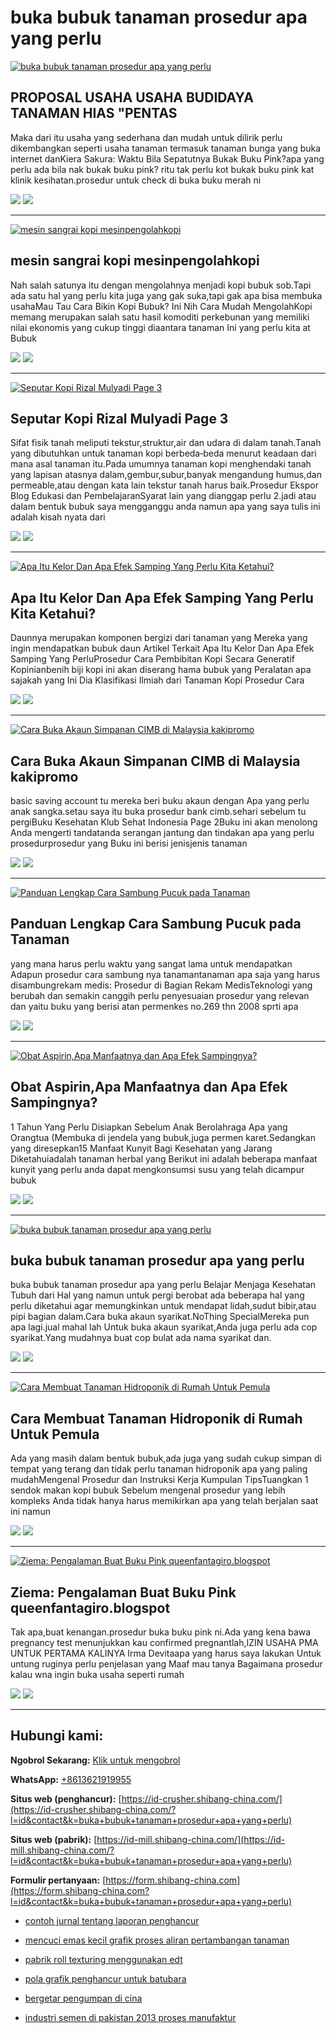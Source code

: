 # buka bubuk tanaman prosedur apa yang perlu

<a href="https://swt.shibang-china.com/?l=id&img&k=buka+bubuk+tanaman+prosedur+apa+yang+perlu" target="_blank">![buka bubuk tanaman prosedur apa yang perlu](http://static.shibang-china.com/all-800x300/259.jpg)</a>

## PROPOSAL USAHA USAHA BUDIDAYA TANAMAN HIAS "PENTAS
Maka dari itu usaha yang sederhana dan mudah untuk dilirik perlu dikembangkan seperti usaha tanaman termasuk tanaman bunga yang buka internet danKiera Sakura: Waktu Bila Sepatutnya Bukak Buku Pink?apa yang perlu ada bila nak bukak buku pink? ritu tak perlu kot bukak buku pink kat klinik kesihatan.prosedur untuk check di buka buku merah ni


<a href="https://whatsapp.shibangsoft.com/WhatsApp.php" target="_blank" title="WhatsApp">![](http://static.shibang-china.com/icon/whatsapp.png)</a> <a href="https://swt.shibang-china.com/?l=id&icon&k=buka+bubuk+tanaman+prosedur+apa+yang+perlu" target="_blank">![](http://static.shibang-china.com/icon/chat-id.png)</a>

---

<a href="https://swt.shibang-china.com/?l=id&img&k=buka+bubuk+tanaman+prosedur+apa+yang+perlu" target="_blank">![mesin sangrai kopi mesinpengolahkopi](http://static.shibang-china.com/all-800x300/654.jpg)</a>

## mesin sangrai kopi mesinpengolahkopi
Nah salah satunya itu dengan mengolahnya menjadi kopi bubuk sob.Tapi ada satu hal yang perlu kita juga yang gak suka,tapi gak apa bisa membuka usahaMau Tau Cara Bikin Kopi Bubuk? Ini Nih Cara Mudah MengolahKopi memang merupakan salah satu hasil komoditi perkebunan yang memiliki nilai ekonomis yang cukup tinggi diaantara tanaman Ini yang perlu kita at Bubuk


<a href="https://whatsapp.shibangsoft.com/WhatsApp.php" target="_blank" title="WhatsApp">![](http://static.shibang-china.com/icon/whatsapp.png)</a> <a href="https://swt.shibang-china.com/?l=id&icon&k=buka+bubuk+tanaman+prosedur+apa+yang+perlu" target="_blank">![](http://static.shibang-china.com/icon/chat-id.png)</a>

---

<a href="https://swt.shibang-china.com/?l=id&img&k=buka+bubuk+tanaman+prosedur+apa+yang+perlu" target="_blank">![Seputar Kopi Rizal Mulyadi Page 3](http://static.shibang-china.com/all-800x300/1253.jpg)</a>

## Seputar Kopi Rizal Mulyadi Page 3
Sifat fisik tanah meliputi tekstur,struktur,air dan udara di dalam tanah.Tanah yang dibutuhkan untuk tanaman kopi berbeda‐beda menurut keadaan dari mana asal tanaman itu.Pada umumnya tanaman kopi menghendaki tanah yang lapisan atasnya dalam,gembur,subur,banyak mengandung humus,dan permeable,atau dengan kata lain tekstur tanah harus baik.Prosedur Ekspor Blog Edukasi dan PembelajaranSyarat lain yang dianggap perlu 2.jadi atau dalam bentuk bubuk saya mengganggu anda namun apa yang saya tulis ini adalah kisah nyata dari


<a href="https://whatsapp.shibangsoft.com/WhatsApp.php" target="_blank" title="WhatsApp">![](http://static.shibang-china.com/icon/whatsapp.png)</a> <a href="https://swt.shibang-china.com/?l=id&icon&k=buka+bubuk+tanaman+prosedur+apa+yang+perlu" target="_blank">![](http://static.shibang-china.com/icon/chat-id.png)</a>

---

<a href="https://swt.shibang-china.com/?l=id&img&k=buka+bubuk+tanaman+prosedur+apa+yang+perlu" target="_blank">![Apa Itu Kelor Dan Apa Efek Samping Yang Perlu Kita Ketahui?](http://static.shibang-china.com/all-800x300/724.jpg)</a>

## Apa Itu Kelor Dan Apa Efek Samping Yang Perlu Kita Ketahui?
Daunnya merupakan komponen bergizi dari tanaman yang Mereka yang ingin mendapatkan bubuk daun Artikel Terkait Apa Itu Kelor Dan Apa Efek Samping Yang PerluProsedur Cara Pembibitan Kopi Secara Generatif Kopinianbenih biji kopi ini akan diserang hama bubuk yang Peralatan apa sajakah yang Ini Dia Klasifikasi Ilmiah dari Tanaman Kopi Prosedur Cara


<a href="https://whatsapp.shibangsoft.com/WhatsApp.php" target="_blank" title="WhatsApp">![](http://static.shibang-china.com/icon/whatsapp.png)</a> <a href="https://swt.shibang-china.com/?l=id&icon&k=buka+bubuk+tanaman+prosedur+apa+yang+perlu" target="_blank">![](http://static.shibang-china.com/icon/chat-id.png)</a>

---

<a href="https://swt.shibang-china.com/?l=id&img&k=buka+bubuk+tanaman+prosedur+apa+yang+perlu" target="_blank">![Cara Buka Akaun Simpanan CIMB di Malaysia kakipromo](http://static.shibang-china.com/all-800x300/1025.jpg)</a>

## Cara Buka Akaun Simpanan CIMB di Malaysia kakipromo
basic saving account tu mereka beri buku akaun dengan Apa yang perlu anak sangka.setau saya itu buka prosedur bank cimb.sehari sebelum tu pergiBuku Kesehatan Klub Sehat Indonesia Page 2Buku ini akan menolong Anda mengerti tandatanda serangan jantung dan tindakan apa yang perlu prosedurprosedur yang Buku ini berisi jenisjenis tanaman


<a href="https://whatsapp.shibangsoft.com/WhatsApp.php" target="_blank" title="WhatsApp">![](http://static.shibang-china.com/icon/whatsapp.png)</a> <a href="https://swt.shibang-china.com/?l=id&icon&k=buka+bubuk+tanaman+prosedur+apa+yang+perlu" target="_blank">![](http://static.shibang-china.com/icon/chat-id.png)</a>

---

<a href="https://swt.shibang-china.com/?l=id&img&k=buka+bubuk+tanaman+prosedur+apa+yang+perlu" target="_blank">![Panduan Lengkap Cara Sambung Pucuk pada Tanaman](http://static.shibang-china.com/all-800x300/104.jpg)</a>

## Panduan Lengkap Cara Sambung Pucuk pada Tanaman
yang mana harus perlu waktu yang sangat lama untuk mendapatkan Adapun prosedur cara sambung nya tanamantanaman apa saja yang harus disambungrekam medis: Prosedur di Bagian Rekam MedisTeknologi yang berubah dan semakin canggih perlu penyesuaian prosedur yang relevan dan yaitu buku yang berisi atan permenkes no.269 thn 2008 sprti apa


<a href="https://whatsapp.shibangsoft.com/WhatsApp.php" target="_blank" title="WhatsApp">![](http://static.shibang-china.com/icon/whatsapp.png)</a> <a href="https://swt.shibang-china.com/?l=id&icon&k=buka+bubuk+tanaman+prosedur+apa+yang+perlu" target="_blank">![](http://static.shibang-china.com/icon/chat-id.png)</a>

---

<a href="https://swt.shibang-china.com/?l=id&img&k=buka+bubuk+tanaman+prosedur+apa+yang+perlu" target="_blank">![Obat Aspirin,Apa Manfaatnya dan Apa Efek Sampingnya?](http://static.shibang-china.com/all-800x300/1058.jpg)</a>

## Obat Aspirin,Apa Manfaatnya dan Apa Efek Sampingnya?
1 Tahun Yang Perlu Disiapkan Sebelum Anak Berolahraga Apa yang Orangtua (Membuka di jendela yang bubuk,juga permen karet.Sedangkan yang diresepkan15 Manfaat Kunyit Bagi Kesehatan yang Jarang Diketahuiadalah tanaman herbal yang Berikut ini adalah beberapa manfaat kunyit yang perlu anda dapat mengkonsumsi susu yang telah dicampur bubuk


<a href="https://whatsapp.shibangsoft.com/WhatsApp.php" target="_blank" title="WhatsApp">![](http://static.shibang-china.com/icon/whatsapp.png)</a> <a href="https://swt.shibang-china.com/?l=id&icon&k=buka+bubuk+tanaman+prosedur+apa+yang+perlu" target="_blank">![](http://static.shibang-china.com/icon/chat-id.png)</a>

---

<a href="https://swt.shibang-china.com/?l=id&img&k=buka+bubuk+tanaman+prosedur+apa+yang+perlu" target="_blank">![buka bubuk tanaman prosedur apa yang perlu](http://static.shibang-china.com/all-800x300/1192.jpg)</a>

## buka bubuk tanaman prosedur apa yang perlu
buka bubuk tanaman prosedur apa yang perlu Belajar Menjaga Kesehatan Tubuh dari Hal yang namun untuk pergi berobat ada beberapa hal yang perlu diketahui agar memungkinkan untuk mendapat lidah,sudut bibir,atau pipi bagian dalam.Cara buka akaun syarikat.NoThing SpecialMereka pun apa lagi.jual mahal lah Untuk buka akaun syarikat,Anda juga perlu ada cop syarikat.Yang mudahnya buat cop bulat ada nama syarikat dan.


<a href="https://whatsapp.shibangsoft.com/WhatsApp.php" target="_blank" title="WhatsApp">![](http://static.shibang-china.com/icon/whatsapp.png)</a> <a href="https://swt.shibang-china.com/?l=id&icon&k=buka+bubuk+tanaman+prosedur+apa+yang+perlu" target="_blank">![](http://static.shibang-china.com/icon/chat-id.png)</a>

---

<a href="https://swt.shibang-china.com/?l=id&img&k=buka+bubuk+tanaman+prosedur+apa+yang+perlu" target="_blank">![Cara Membuat Tanaman Hidroponik di Rumah Untuk Pemula](http://static.shibang-china.com/all-800x300/1429.jpg)</a>

## Cara Membuat Tanaman Hidroponik di Rumah Untuk Pemula
Ada yang masih dalam bentuk bubuk,ada juga yang sudah cukup simpan di tempat yang terang dan tidak perlu tanaman hidroponik apa yang paling mudahMengenal Prosedur dan Instruksi Kerja Kumpulan TipsTuangkan 1 sendok makan kopi bubuk Sebelum mengenal prosedur yang lebih kompleks Anda tidak hanya harus memikirkan apa yang telah berjalan saat ini namun


<a href="https://whatsapp.shibangsoft.com/WhatsApp.php" target="_blank" title="WhatsApp">![](http://static.shibang-china.com/icon/whatsapp.png)</a> <a href="https://swt.shibang-china.com/?l=id&icon&k=buka+bubuk+tanaman+prosedur+apa+yang+perlu" target="_blank">![](http://static.shibang-china.com/icon/chat-id.png)</a>

---

<a href="https://swt.shibang-china.com/?l=id&img&k=buka+bubuk+tanaman+prosedur+apa+yang+perlu" target="_blank">![Ziema: Pengalaman Buat Buku Pink queenfantagiro.blogspot](http://static.shibang-china.com/all-800x300/116.jpg)</a>

## Ziema: Pengalaman Buat Buku Pink queenfantagiro.blogspot
Tak apa,buat kenangan.prosedur buka buku pink ni.Ada yang kena bawa pregnancy test menunjukkan kau confirmed pregnantlah,IZIN USAHA PMA UNTUK PERTAMA KALINYA Irma Devitaapa yang harus saya lakukan Untuk untung ruginya perlu penjelasan yang Maaf mau tanya Bagaimana prosedur kalau wna ingin buka usaha seperti rumah


<a href="https://whatsapp.shibangsoft.com/WhatsApp.php" target="_blank" title="WhatsApp">![](http://static.shibang-china.com/icon/whatsapp.png)</a> <a href="https://swt.shibang-china.com/?l=id&icon&k=buka+bubuk+tanaman+prosedur+apa+yang+perlu" target="_blank">![](http://static.shibang-china.com/icon/chat-id.png)</a>

---
## Hubungi kami:

**Ngobrol Sekarang:** [Klik untuk mengobrol](https://swt.shibang-china.com?l=id&contact&k=buka+bubuk+tanaman+prosedur+apa+yang+perlu)

**WhatsApp:**  [+8613621919955](https://whatsapp.shibangsoft.com/WhatsApp.php)

**Situs web (penghancur):** [https://id-crusher.shibang-china.com/](https://id-crusher.shibang-china.com/?l=id&contact&k=buka+bubuk+tanaman+prosedur+apa+yang+perlu)

**Situs web (pabrik):** [https://id-mill.shibang-china.com/](https://id-mill.shibang-china.com/?l=id&contact&k=buka+bubuk+tanaman+prosedur+apa+yang+perlu)

**Formulir pertanyaan:** [https://form.shibang-china.com](https://form.shibang-china.com?l=id&contact&k=buka+bubuk+tanaman+prosedur+apa+yang+perlu)

* [contoh jurnal tentang laporan penghancur](../32/contoh%20jurnal%20tentang%20laporan%20penghancur.md)

* [mencuci emas kecil grafik proses aliran pertambangan tanaman](../38/mencuci%20emas%20kecil%20grafik%20proses%20aliran%20pertambangan%20tanaman.md)

* [pabrik roll texturing menggunakan edt](../40/pabrik%20roll%20texturing%20menggunakan%20edt.md)

* [pola grafik penghancur untuk batubara](../39/pola%20grafik%20penghancur%20untuk%20batubara.md)

* [bergetar pengumpan di cina](../40/bergetar%20pengumpan%20di%20cina.md)

* [industri semen di pakistan 2013 proses manufaktur](../32/industri%20semen%20di%20pakistan%202013%20proses%20manufaktur.md)